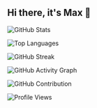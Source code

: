 ## Hi there, it's Max 👋

<!--
**maximodip/maximodip** is a ✨ _special_ ✨ repository because its `README.md` (this file) appears on your GitHub profile.

Here are some ideas to get you started:

- 🔭 I’m currently working on ...
- 🌱 I’m currently learning ...
- 👯 I’m looking to collaborate on ...
- 🤔 I’m looking for help with ...
- 💬 Ask me about ...
- 📫 How to reach me: ...
- 😄 Pronouns: ...
- ⚡ Fun fact: ...
-->

![GitHub Stats](https://github-readme-stats.vercel.app/api?username=maximodip&show_icons=true&theme=radical)

![Top Languages](https://github-readme-stats.vercel.app/api/top-langs/?username=maximodip&layout=compact&theme=radical)

![GitHub Streak](https://github-readme-streak-stats.herokuapp.com/?user=maximodip&theme=radical)

![GitHub Activity Graph](https://github-readme-activity-graph.vercel.app/graph?username=maximodip&theme=radical)

![GitHub Contribution](https://github-contribution-stats.vercel.app/api/?username=maximodip)

![Profile Views](https://komarev.com/ghpvc/?username=maximodip&color=blue)

